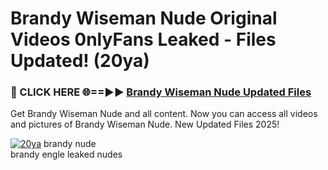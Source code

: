 # Brandy Wiseman Nude Original Videos 0nlyFans Leaked - Files Updated! (20ya)

<h3>🔴 CLICK HERE 🌐==►► <a href="https://tinyurl.com/yrmya6cz" rel="nofollow">Brandy Wiseman Nude Updated Files</a></h3>

Get Brandy Wiseman Nude and all content. Now you can access all videos and pictures of Brandy Wiseman Nude. New Updated Files 2025!

[![20ya](https://i.imgur.com/FMdXYCs.gif)](https://tinyurl.com/yrmya6cz)
brandy nude<br>
brandy engle leaked nudes